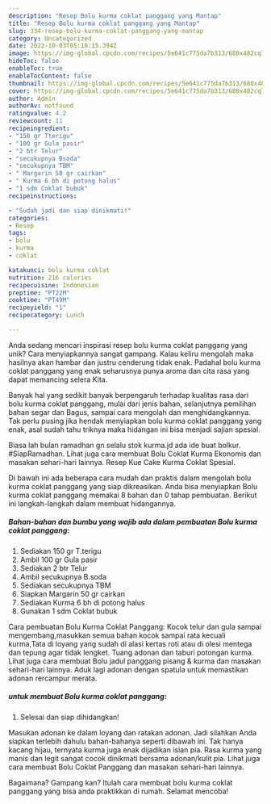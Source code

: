 ```yaml
---
description: "Resep Bolu kurma coklat panggang yang Mantap"
title: "Resep Bolu kurma coklat panggang yang Mantap"
slug: 334-resep-bolu-kurma-coklat-panggang-yang-mantap
category: Uncategorized
date: 2022-10-03T05:10:15.394Z
image: https://img-global.cpcdn.com/recipes/5e641c775da7b313/680x482cq70/bolu-kurma-coklat-panggang-foto-resep-utama.jpg
hideToc: false
enableToc: true
enableTocContent: false
thumbnail: https://img-global.cpcdn.com/recipes/5e641c775da7b313/680x482cq70/bolu-kurma-coklat-panggang-foto-resep-utama.jpg
cover: https://img-global.cpcdn.com/recipes/5e641c775da7b313/680x482cq70/bolu-kurma-coklat-panggang-foto-resep-utama.jpg
author: Admin
authorAv: notfound
ratingvalue: 4.2
reviewcount: 11
recipeingredient:
- "150 gr Tterigu"
- "100 gr Gula pasir"
- "2 btr Telur"
- "secukupnya Bsoda"
- "secukupnya TBM"
- " Margarin 50 gr cairkan"
- " Kurma 6 bh di potong halus"
- "1 sdm Coklat bubuk"
recipeinstructions:

- "Sudah jadi dan siap dinikmati!"
categories:
- Resep
tags:
- bolu
- kurma
- coklat

katakunci: bolu kurma coklat 
nutrition: 216 calories
recipecuisine: Indonesian
preptime: "PT22M"
cooktime: "PT49M"
recipeyield: "1"
recipecategory: Lunch

---
```





Anda sedang mencari inspirasi resep bolu kurma coklat panggang yang unik? Cara menyiapkannya sangat gampang. Kalau keliru mengolah maka hasilnya akan hambar dan justru cenderung tidak enak. Padahal bolu kurma coklat panggang yang enak seharusnya punya aroma dan cita rasa yang dapat memancing selera Kita.





Banyak hal yang sedikit banyak berpengaruh terhadap kualitas rasa dari bolu kurma coklat panggang, mulai dari jenis bahan, selanjutnya pemilihan bahan segar dan Bagus, sampai cara mengolah dan menghidangkannya. Tak perlu pusing jika hendak menyiapkan bolu kurma coklat panggang yang enak,      asal sudah tahu triknya maka hidangan ini bisa menjadi sajian spesial.














Biasa lah bulan ramadhan gn selalu stok kurma.jd ada ide buat bolkur. #SiapRamadhan. Lihat juga cara membuat Bolu Coklat Kurma Ekonomis dan masakan sehari-hari lainnya. Resep Kue Cake Kurma Coklat Spesial.






Di bawah ini ada beberapa cara mudah dan praktis dalam mengolah bolu kurma coklat panggang yang siap dikreasikan. Anda bisa menyiapkan Bolu kurma coklat panggang memakai 8 bahan dan 0 tahap pembuatan. Berikut ini langkah-langkah dalam membuat hidangannya.

<!--inarticleads1-->

##### Bahan-bahan dan bumbu yang wajib ada dalam pembuatan Bolu kurma coklat panggang:

1. Sediakan 150 gr T.terigu
1. Ambil 100 gr Gula pasir
1. Sediakan 2 btr Telur
1. Ambil secukupnya B.soda
1. Sediakan secukupnya TBM
1. Siapkan  Margarin 50 gr cairkan
1. Sediakan  Kurma 6 bh di potong halus
1. Gunakan 1 sdm Coklat bubuk


Cara pembuatan Bolu Kurma Coklat Panggang: Kocok telur dan gula sampai mengembang,masukkan semua bahan kocok sampai rata kecuali kurma,Tata di loyang yang sudah di alasi kertas roti atau di olesi mentega dan tepung agar tidak lengket. Tuang adonan dan taburi potongan kurma. Lihat juga cara membuat Bolu jadul panggang pisang &amp; kurma dan masakan sehari-hari lainnya. Aduk lagi adonan dengan spatula untuk memastikan adonan rercampur merata. 

<!--inarticleads2-->

#####  untuk membuat Bolu kurma coklat panggang:


1. Selesai dan siap dihidangkan!

Masukan adonan ke dalam loyang dan ratakan adonan. Jadi silahkan Anda siapkan terlebih dahulu bahan-bahanya seperti dibawah ini. Tak hanya kacang hijau, ternyata kurma juga enak dijadikan isian pia. Rasa kurma yang manis dan legit sangat cocok dinikmati bersama adonan/kulit pia. Lihat juga cara membuat Bolu Coklat Panggang dan masakan sehari-hari lainnya. 

Bagaimana? Gampang kan? Itulah cara membuat bolu kurma coklat panggang yang bisa anda praktikkan di rumah. Selamat mencoba!
